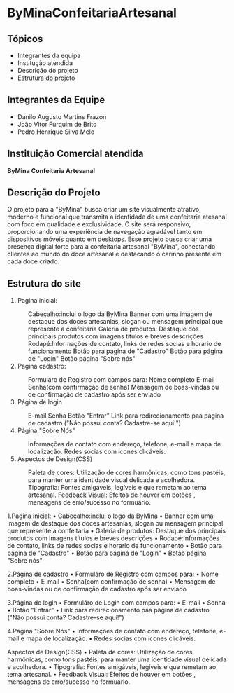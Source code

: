 # ByMinaConfeitariaArtesanal


<h2>Tópicos</h2>
<ul>
  <li>Integrantes da equipa</li>
  <li>Institução atendida</li>
  <li>Descrição do projeto</li>
  <li>Estrutura do projeto</li>
</ul>

<h2>Integrantes da Equipe </h2>
<ul>
  <li>Danilo Augusto Martins Frazon</li>
  <li>João Vitor Furquim de Brito</li>
  <li>Pedro Henrique Silva Melo</li>
</ul>

<h2>Instituição Comercial atendida</h2>
<Strong>ByMina Confeitaria Artesanal</Strong>

<h2 id=>Descrição do Projeto</h2>
<p >O projeto para a "ByMina" busca criar um site visualmente atrativo, moderno e funcional que transmita a identidade de uma
confeitaria atesanal  com foco em qualidade e exclusividade. O site será responsivo, proporcionando uma experiência de
navegação agradável tanto em dispositivos  móveis quanto em desktops. Esse projeto busca criar uma presença digital forte
para a confeitaria artesanal "ByMina", conectando clientes ao mundo do doce artesanal e destacando o carinho presente em cada doce 
criado. </p>

<h2>Estrutura do site</h2>
<ol>
  <li>Pagina inicial:</li>
  <ul>
    <il>Cabeçalho:inclui o logo da ByMina </il>
    <il>Banner com uma imagem de destaque dos doces artesanias, slogan ou mensagem principal que represente a confeitaria</il>
    <il>Galeria de produtos: Destaque dos principais produtos com imagens títulos e breves descrições</il>
    <il>Rodapé:Informações de contato, links de redes socias e horario de funcionamento</il>
    <il>Botão para página de "Cadastro"</il>
    <il>Botão para página de "Login"</il>
    <il>Botão página "Sobre nós"</il>
  </ul>
  <li>Pagina cadastro:</li>
  <ul>
    <il>Formuláro de Registro com campos para:</il>
    <il>Nome completo</il>
    <il>E-mail</il>
    <il>Senha(com confirmação de senha)</il>
    <il>Mensagem de boas-vindas ou de confirmação de cadastro após ser enviado</il>
   
  </ul>
  <li>Página de login</li>
  <ul>
    <il>E-mail</il>
    <il>Senha</il>
    <il>Botão "Entrar"</il>
    <il>Link para redirecionamento paa página de cadastro ("Não possui conta? Cadastre-se aqui!")</il>
   
  </ul>
   <li>Página "Sobre Nós"</li>
  <ul>
    <il>Informações de contato com endereço, telefone, e-mail e mapa de localização.</il>
    <il>Redes socias com ícones clicáveis.</il>

  </ul>
  <li>Aspectos de Design(CSS)</li>
  <ul>
    <il>Paleta de cores: Utilização de cores harmônicas, como tons pastéis, para manter uma identidade visual delicada e acolhedora.</il>
    <il>Tipografia: Fontes amigáveis, legíveis e que remetam ao tema artesanal.</il>
    <il>Feedback Visual: Efeitos de houver em botões , mensagens de erro/sucesso no formuário.</il>
   
  </ul>
</ol>
1.Pagina inicial:
    • Cabeçalho:inclui o logo da ByMina 
    • Banner com uma imagem de destaque dos doces artesanias, slogan ou mensagem principal que represente a confeitaria
    • Galeria de produtos: Destaque dos principais produtos com imagens títulos e breves descrições
    • Rodapé:Informações de contato, links de redes socias e horario de funcionamento 
    • Botão para página de "Cadastro"
    • Botão para página de "Login"
    • Botão página "Sobre nós"

2.Página de cadastro
    • Formuláro de Registro com campos para:
    • Nome completo
    • E-mail
    • Senha(com confirmação de senha)
    • Mensagem de boas-vindas ou de confirmação de cadastro após ser enviado

3.Página de login
    • Formuláro de Login com campos para:
    • E-mail
    • Senha
    • Botão "Entrar"
    • Link para redirecionamento paa página de cadastro ("Não possui conta? Cadastre-se aqui!")

4.Página "Sobre Nós"
    • Informações de contato com endereço, telefone, e-mail e mapa de localização.
    • Redes socias com ícones clicáveis.

Aspectos de Design(CSS)
    • Paleta de cores: Utilização de cores harmônicas, como tons pastéis, para manter uma identidade visual delicada e acolhedora.
    • Tipografia: Fontes amigáveis, legíveis e que remetam ao tema artesanal.
    • Feedback Visual: Efeitos de houver em botões , mensagens de erro/sucesso no formuário.
      




